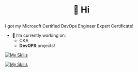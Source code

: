 

#                                                         <p align="center">  👋 Hi </p>

I got my Microsoft Certified DevOps Engineer Expert Certificate!
- 👀 I’m currently working on: 
  - CKA 
  - <strong>DevOPS</strong> projects!


  
[![My Skills](https://skillicons.dev/icons?i=linux,kubernetes,jenkins,ansible,python,git)](https://skillicons.dev)
  


[![My Skills](https://skillicons.dev/icons?i=html,css,bootstrap,ableton)](https://skillicons.dev)
